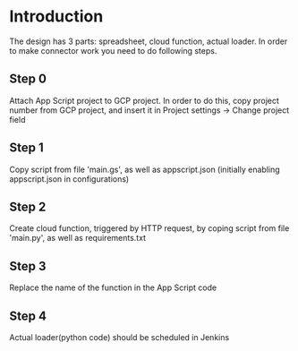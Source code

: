 # Introduction
The design has 3 parts: spreadsheet, cloud function, actual loader. 
In order to make connector work you need to do following steps.
## Step 0
Attach App Script project to GCP project. In order to do this, copy project number from GCP project, and insert it in Project settings -> Change project field
## Step 1
Copy script from file 'main.gs', as well as appscript.json (initially enabling appscript.json in configurations)
## Step 2
Create cloud function, triggered by HTTP request, by coping script from file 'main.py', as well as requirements.txt
## Step 3
Replace the name of the function in the App Script code
## Step 4
Actual loader(python code) should be scheduled in Jenkins
